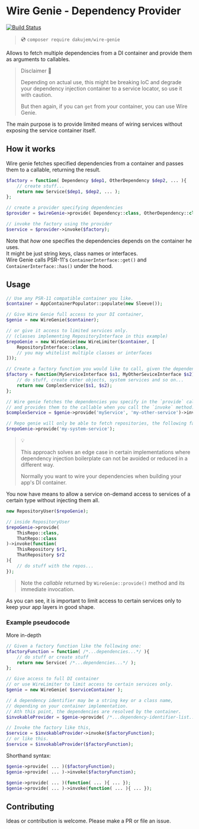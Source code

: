 # Wire Genie - Dependency Provider

[![Build Status](https://travis-ci.org/dakujem/wire-genie.svg?branch=master)](https://travis-ci.org/dakujem/wire-genie)


> 💿 `composer require dakujem/wire-genie`

Allows to fetch multiple dependencies from a DI container
and provide them as arguments to callables.

> Disclaimer 🤚
>
> Depending on actual use, this might be breaking IoC
> and degrade your dependency injection container to a service locator,
> so use it with caution.
>
> But then again, if you can `get` from your container, you can use Wire Genie.


The main purpose is to provide limited means of wiring services
without exposing the service container itself.

## How it works
Wire genie fetches specified dependencies from a container
and passes them to a callable, returning the result.

```php
$factory = function( Dependency $dep1, OtherDependency $dep2, ... ){
    // create stuff...
    return new Service($dep1, $dep2, ... );
};

// create a provider specifying dependencies
$provider = $wireGenie->provide( Dependency::class, OtherDependency::class, ... );

// invoke the factory using the provider
$service = $provider->invoke($factory);
```

Note that _how_ one specifies the dependencies depends on the container he uses.\
It might be just string keys, class names or interfaces.\
Wire Genie calls PSR-11's `ContainerInterface::get()` and `ContainerInterface::has()` under the hood.


## Usage

```php
// Use any PSR-11 compatible container you like.
$container = AppContainerPopulator::populate(new Sleeve());

// Give Wire Genie full access to your DI container,
$genie = new WireGenie($container);

// or give it access to limited services only.
// (classes implementing RepositoryInterface in this example)
$repoGenie = new WireGenie(new WireLimiter($container, [
    RepositoryInterface::class,
    // you may whitelist multiple classes or interfaces
]));

// Create a factory function you would like to call, given the dependencies:
$factory = function(MyServiceInterface $s1, MyOtherSeviceInterface $s2){
    // do stuff, create other objects, system services and so on...
    return new ComplexService($s1, $s2);
};

// Wire genie fetches the dependencies you specify in the `provide` call
// and provides them to the callable when you call the `invoke` method:
$complexService = $genie->provide('myService', 'my-other-service')->invoke($factory);

// Repo genie will only be able to fetch repositories, the following fails:
$repoGenie->provide('my-system-service');
```

> 💡
>
> This approach solves an edge case in certain implementations where dependency injection
> boilerplate can not be avoided or reduced in a different way.
>
> Normally you want to wire your dependencies when building your app's DI container.

You now have means to allow a service
on-demand access to services of a certain type without injecting them all.
```php
new RepositoryUser($repoGenie);

// inside RepositoryUser
$repoGenie->provide(
    ThisRepo::class,
    ThatRepo::class
)->invoke(function(
    ThisRepository $r1,
    ThatRepository $r2
){
    // do stuff with the repos...
});
```
> Note the _callable_ returned by `WireGenie::provide()` method and its immediate invocation.

As you can see, it is important to limit access
to certain services only to keep your app layers in good shape.


### Example pseudocode

More in-depth
```php
// Given a factory function like the following one:
$factoryFunction = function( /*...dependencies...*/ ){
    // do stuff or create stuff
    return new Service( /*...dependencies...*/ );
};

// Give access to full DI container
// or use WireLimiter to limit access to certain services only.
$genie = new WireGenie( $serviceContainer );

// A dependency identifier may be a string key or a class name,
// depending on your container implementation.
// Ath this point, the dependencies are resolved by the container.
$invokableProvider = $genie->provide( /*...dependency-identifier-list...*/ );

// Invoke the factory like this,
$service = $invokableProvider->invoke($factoryFunction);
// or like this.
$service = $invokableProvider($factoryFunction);
```

Shorthand syntax:
```php
$genie->provide( ... )($factoryFunction);
$genie->provide( ... )->invoke($factoryFunction);

$genie->provide( ... )(function( ... ){ ... });
$genie->provide( ... )->invoke(function( ... ){ ... });
```


## Contributing

Ideas or contribution is welcome. Please make a PR or file an issue.
